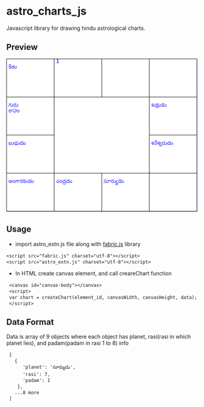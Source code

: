 # astro_charts_js
Javascript library for drawing hindu astrological charts.

## Preview
![alt text](https://raw.githubusercontent.com/bbbalabhaskar/astro_charts_js/master/chart.png)

## Usage

* import astro_extn.js file along with [fabric.js](https://github.com/kangax/fabric.js/) library
```
<script src="fabric.js" charset="utf-8"></script>
<script src="astro_extn.js" charset="utf-8"></script>
```
* In HTML create canvas element, and call creareChart function 
```
 <canvas id="canvas-body"></canvas>
 <script>
 var chart = createChart(element_id, canvasWidth, canvasHeight, data);
 </script>
```

## Data Format
Data is array of 9 objects where each object has planet, rasi(rasi in which planet lies), and padam(padam in rasi 1 to 8) info
```
 [
   {
      'planet': 'సూర్యుడు',
      'rasi': 7,
      'padam': 1
    },
   ...8 more
 ]
 ```
